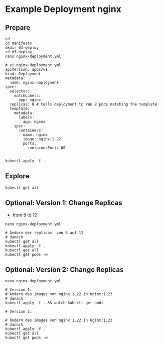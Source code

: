 # Example Deployment nginx 

## Prepare 

```
cd 
cd manifests 
mkdir 03-deploy 
cd 03-deploy 
nano nginx-deployment.yml 
```

```
# vi nginx-deployment.yml 
apiVersion: apps/v1
kind: Deployment
metadata:
  name: nginx-deployment
spec:
  selector:
    matchLabels:
      app: nginx
  replicas: 8 # tells deployment to run 8 pods matching the template
  template:
    metadata:
      labels:
        app: nginx
    spec:
      containers:
      - name: nginx
        image: nginx:1.22
        ports:
        - containerPort: 80
        
```

```
kubectl apply -f . 
```

## Explore 

```
kubectl get all
```

## Optional: Version 1: Change Replicas 

  * from 8 to 12

```
nano nginx-deployment.yml 
```

```
# Ändern der replicas  von 8 auf 12 
# danach
kubectl get all 
kubectl apply -f .
kubectl get all 
kubectl get pods -w

```


## Optional: Version 2: Change Replicas

```
nano nginx-deployment.yml 
```

```
# Version 1:
# Ändern des images von nginx:1.22 in nginx:1.23
# danach 
kubectl apply -f . && watch kubectl get pods 
```


```
# Version 2: 

# Ändern des images von nginx:1.22 in nginx:1.23
# danach 
kubectl apply -f .
kubectl get all 
kubectl get pods -w


```

